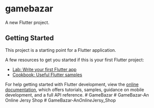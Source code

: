 # gamebazar

A new Flutter project.

## Getting Started

This project is a starting point for a Flutter application.

A few resources to get you started if this is your first Flutter project:

- [Lab: Write your first Flutter app](https://docs.flutter.dev/get-started/codelab)
- [Cookbook: Useful Flutter samples](https://docs.flutter.dev/cookbook)

For help getting started with Flutter development, view the
[online documentation](https://docs.flutter.dev/), which offers tutorials,
samples, guidance on mobile development, and a full API reference.
#   G a m e B a z a r  
 #   G a m e B a z a r - A n   O n l i n e   J e r s y   S h o p  
 #   G a m e B a z a r - A n _ O n l i n e _ J e r s y _ S h o p  
 